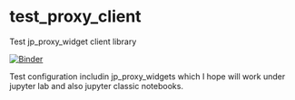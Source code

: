 # test_proxy_client
Test jp_proxy_widget client library


[![Binder](https://mybinder.org/badge.svg)](https://mybinder.org/v2/gh/AaronWatters/test_proxy_client/master)

Test configuration includin jp_proxy_widgets which I hope will work under jupyter lab and also jupyter classic notebooks.
